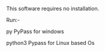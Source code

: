 This software requires no installation.

Run:-

py PyPass for windows

python3 Pypass for Linux based Os
